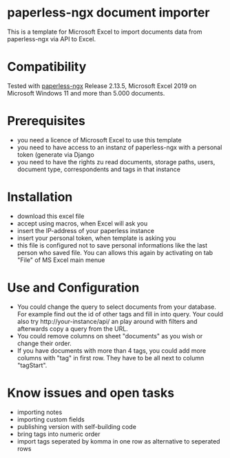 # paperless-ngx document importer
This is a template for Microsoft Excel to import documents data from paperless-ngx via API to Excel.
# Compatibility
Tested with [paperless-ngx](https://github.com/paperless-ngx/paperless-ngx) Release 2.13.5, Microsoft Excel 2019 on Microsoft Windows 11 and more than 5.000 documents.
# Prerequisites
- you need a licence of Microsoft Excel to use this template
- you need to have access to an instanz of paperless-ngx with a personal token (generate via Django 
- you need to have the rights zu read documents, storage paths, users, document type, correspondents and tags in that instance
# Installation
- download this excel file
- accept using macros, when Excel will ask you
- insert the IP-address of your paperless instance
- insert your personal token, when template is asking you
- this file is configured not to save personal informations like the last person who saved file. You can allows this again by activating on tab "File" of MS Excel main menue
# Use and Configuration
- You could change the query to select documents from your database. For example find out the id of other tags and fill in into query. Your could also try http://your-instance/api/ an play around with filters and afterwards copy a query from the URL.
- You could remove columns on sheet "documents" as you wish or change their order.
- If you have documents with more than 4 tags, you could add more columns with "tag" in first row. They have to be all next to column "tagStart".
# Know issues and open tasks
- importing notes
- importing custom fields
- publishing version with self-building code
- bring tags into numeric order
- import tags seperated by komma in one row as alternative to seperated rows
